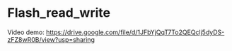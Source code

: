 # Flash_read_write
 
Video demo: https://drive.google.com/file/d/1JFbYjQqT7To2QEQclj5dyDS-zFZ8wR0B/view?usp=sharing
